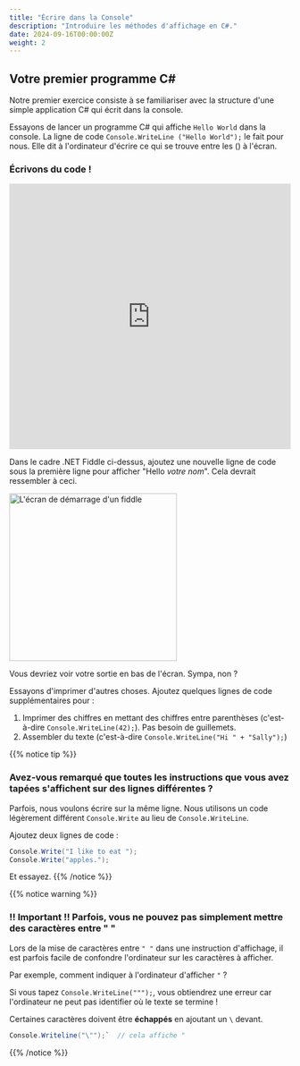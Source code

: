 ```yaml
---
title: "Écrire dans la Console"
description: "Introduire les méthodes d'affichage en C#."
date: 2024-09-16T00:00:00Z
weight: 2
---
```


## Votre premier programme C#

Notre premier exercice consiste à se familiariser avec la structure d'une simple application C# qui écrit dans la console.

Essayons de lancer un programme C# qui affiche `Hello World` dans la console. La ligne de code `Console.WriteLine ("Hello World");` le fait pour nous. Elle dit à l'ordinateur d'écrire ce qui se trouve entre les () à l'écran.

### Écrivons du code !

<iframe width="100%" height="475" src="https://dotnetfiddle.net/Widget/0g4Vu7" frameborder="0"></iframe>

Dans le cadre .NET Fiddle ci-dessus, ajoutez une nouvelle ligne de code sous la première ligne pour afficher "Hello *votre nom*". Cela devrait ressembler à ceci.

<img src="../images/Step1.png" height="300" alt="L'écran de démarrage d'un fiddle" />

Vous devriez voir votre sortie en bas de l'écran. Sympa, non ?  

Essayons d'imprimer d'autres choses. Ajoutez quelques lignes de code supplémentaires pour :
1. Imprimer des chiffres en mettant des chiffres entre parenthèses (c'est-à-dire `Console.WriteLine(42);`). Pas besoin de guillemets.
2. Assembler du texte (c'est-à-dire `Console.WriteLine("Hi " + "Sally");`)

{{% notice tip %}}
### Avez-vous remarqué que toutes les instructions que vous avez tapées s'affichent sur des lignes différentes ?

Parfois, nous voulons écrire sur la même ligne. Nous utilisons un code légèrement différent `Console.Write` au lieu de `Console.WriteLine`.

Ajoutez deux lignes de code :
```csharp
Console.Write("I like to eat ");
Console.Write("apples.");
```

Et essayez.
{{% /notice %}}

{{% notice warning %}}
### !! Important !! Parfois, vous ne pouvez pas simplement mettre des caractères entre " "

Lors de la mise de caractères entre `" "` dans une instruction d'affichage, il est parfois facile de confondre l'ordinateur sur les caractères à afficher.

Par exemple, comment indiquer à l'ordinateur d'afficher `"` ?

Si vous tapez `Console.WriteLine(""");`, vous obtiendrez une erreur car l'ordinateur ne peut pas identifier où le texte se termine !

Certaines caractères doivent être <b>échappés</b> en ajoutant un `\` devant.

```csharp
Console.Writeline("\"");`  // cela affiche "
```
{{% /notice %}}
